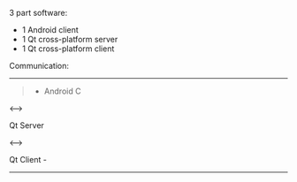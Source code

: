 3 part software:

- 1 Android client
- 1 Qt cross-platform server
- 1 Qt cross-platform client

Communication:

> 
---

> - Android C 

&lt;--&gt;

 Qt Server 

&lt;--&gt;

 Qt Client -
> 
---
